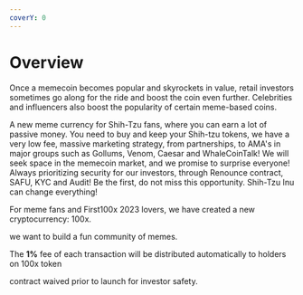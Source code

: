 ```yaml
---
coverY: 0
---
```


# Overview

Once a memecoin becomes popular and skyrockets in value, retail investors sometimes go along for the ride and boost the coin even further. Celebrities and influencers also boost the popularity of certain meme-based coins.

A new meme currency for Shih-Tzu fans, where you can earn a lot of passive money. You need to buy and keep your Shih-tzu tokens, we have a very low fee, massive marketing strategy, from partnerships, to AMA's in major groups such as Gollums, Venom, Caesar and WhaleCoinTalk! We will seek space in the memecoin market, and we promise to surprise everyone! Always prioritizing security for our investors, through Renounce contract, SAFU, KYC and Audit! Be the first, do not miss this opportunity. Shih-Tzu Inu can change everything!



For meme fans and First100x 2023 lovers, we have created a new cryptocurrency: 100x.

we want to build a fun community of memes.

The **1%** fee of each transaction will be distributed automatically to holders on 100x token

contract waived prior to launch for investor safety.
